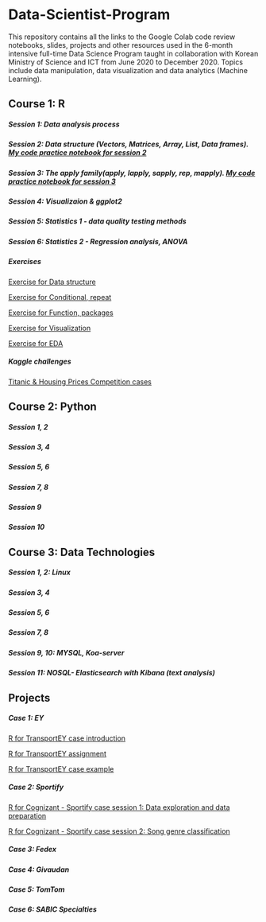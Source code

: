 # Data-Scientist-Program 

This repository contains all the links to the Google Colab code review notebooks, slides, projects and other resources used in the 6-month intensive full-time Data Science 
Program taught in collaboration with Korean Ministry of Science and ICT from June 2020 to December 2020.
Topics include data manipulation, data visualization and data analytics (Machine Learning). 

## Course 1: R 

##### Session 1: Data analysis process  

##### Session 2: Data structure (Vectors, Matrices, Array, List, Data frames). [My code practice notebook for session 2](https://colab.research.google.com/drive/185vcHJzAKCbko37MG-QkcxoiIkRZDANT#scrollTo=gMKQCwNglkHe)

##### Session 3: The apply family(apply, lapply, sapply, rep, mapply). [My code practice notebook for session 3](https://colab.research.google.com/drive/1l6TG8E5Mjm7pyRmXjahZRtAwlUO5twGy#scrollTo=4qYrAjhK4I3L&uniqifier=2)

##### Session 4: Visualizaion & ggplot2
 
##### Session 5: Statistics 1 - data quality testing methods

##### Session 6: Statistics 2 - Regression analysis, ANOVA  

##### Exercises 
[Exercise for Data structure](https://colab.research.google.com/drive/12uvbAI4B487y8woBX5XG6OR18pt6iuqP)

[Exercise for Conditional, repeat](https://colab.research.google.com/drive/1vU-5hYrbkebxzbJ0RID-q5pM_AheYYBr)

[Exercise for Function, packages](https://colab.research.google.com/drive/1n0lACRpT0PAkeRKeyXqaJJjFj8n6MAeW)

[Exercise for Visualization](https://colab.research.google.com/drive/1zXFoKjpiaSig-R5pN9txCgyPPt_8bIzh)

[Exercise for EDA](https://colab.research.google.com/drive/1_19UAAS8E5211LRje7YYzQZfs0JiBndh)

##### Kaggle challenges
[Titanic & Housing Prices Competition cases](https://colab.research.google.com/drive/1fdy9yqUYVOuRKgQCmFpbuRhYCnYa_kXk)



## Course 2: Python 

##### Session 1, 2

##### Session 3, 4

##### Session 5, 6

##### Session 7, 8 

##### Session 9

##### Session 10


## Course 3: Data Technologies 

##### Session 1, 2: Linux

##### Session 3, 4

##### Session 5, 6

##### Session 7, 8 

##### Session 9, 10: MYSQL, Koa-server

##### Session 11: NOSQL- Elasticsearch with Kibana (text analysis)

## Projects 

##### Case 1: EY 
[R for TransportEY case introduction](https://github.com/senajeon/Data-Science-School/blob/master/EY%20case%20-%20Analytics%20Presentation.pdf)

[R for TransportEY assignment](https://colab.research.google.com/drive/1d0jfqrtZSD5Zk2A6Qx802bhI2FBzhnMi#scrollTo=yEx4m4lmDe-4) 

[R for TransportEY case example](https://colab.research.google.com/drive/1rl5CuD6JvIjvzFhs-2OdrKw9uvmvNCGM)

##### Case 2: Sportify 
[R for Cognizant - Sportify case session 1: Data exploration and data preparation](https://colab.research.google.com/drive/1xTFBaoqvhaviLRf6bPslDpaMXvTsRVLK)

[R for Cognizant - Sportify case session 2: Song genre classification](https://colab.research.google.com/drive/1apIwvmIWgPFEoNam9IHQtDRyFNyNuSwy)

##### Case 3: Fedex 
##### Case 4: Givaudan
##### Case 5: TomTom
##### Case 6: SABIC Specialties 
